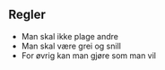 ## Regler
- Man skal ikke plage andre
- Man skal være grei og snill
- For øvrig kan man gjøre som man vil
